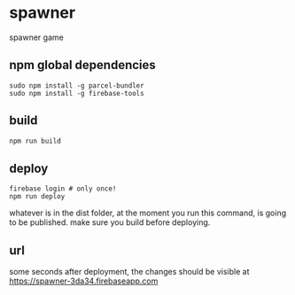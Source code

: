 # spawner
spawner game

## npm global dependencies
```
sudo npm install -g parcel-bundler
sudo npm install -g firebase-tools
```

## build
```sh
npm run build
```

## deploy
```
firebase login # only once!
npm run deploy
```
whatever is in the dist folder, at the moment you run this command, is going to be published. make sure you build before deploying.

## url
some seconds after deployment, the changes should be visible at https://spawner-3da34.firebaseapp.com
